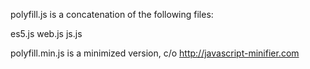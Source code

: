 polyfill.js is a concatenation of the following files:

es5.js
web.js
js.js

polyfill.min.js is a minimized version, c/o http://javascript-minifier.com
